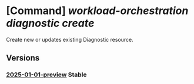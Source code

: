 # [Command] _workload-orchestration diagnostic create_

Create new or updates existing Diagnostic resource.

## Versions

### [2025-01-01-preview](/Resources/mgmt-plane/L3N1YnNjcmlwdGlvbnMve30vcmVzb3VyY2Vncm91cHMve30vcHJvdmlkZXJzL21pY3Jvc29mdC5lZGdlL2RpYWdub3N0aWNzL3t9/2025-01-01-preview.xml) **Stable**

<!-- mgmt-plane /subscriptions/{}/resourcegroups/{}/providers/microsoft.edge/diagnostics/{} 2025-01-01-preview -->
